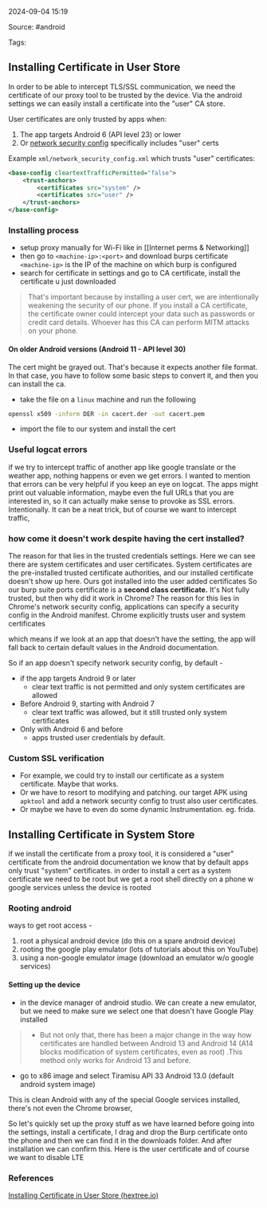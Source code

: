 
2024-09-04 15:19

Source: #android 

Tags: 
## Installing Certificate in User Store

In order to be able to intercept TLS/SSL communication, we need the certificate of our proxy tool to be trusted by the device. Via the android settings we can easily install a certificate into the "user" CA store.

User certificates are only trusted by apps when:

1. The app targets Android 6 (API level 23) or lower
2. Or [network security config](https://developer.android.com/privacy-and-security/security-config) specifically includes "user" certs

Example `xml/network_security_config.xml` which trusts "user" certificates:

```xml
<base-config cleartextTrafficPermitted="false">
    <trust-anchors>
        <certificates src="system" />
        <certificates src="user" />
    </trust-anchors>
</base-config>
```
### Installing process

- setup proxy manually for Wi-Fi like in [[Internet perms & Networking]] 
- then go to `<machine-ip>:<port>` and download burps certificate `<machine-ip>` is the IP of the machine on which burp is configured
- search for certificate in settings and go to CA certificate, install the certificate u just downloaded 

> That's important because by installing a user cert, we are intentionally weakening the security of our phone. If you install a CA certificate, the certificate owner could intercept your data such as passwords or credit card details. Whoever has this CA can perform MITM attacks on your phone. 
#### On older Android versions (Android 11 - API level 30)  

The cert might be grayed out. That's because it expects another file format. In that case, you have to follow some basic steps to convert it, and then you can install the ca.
- take the file on a `linux` machine and run the following 
```bash
openssl x509 -inform DER -in cacert.der -out cacert.pem
```
- import the file to our system and install the cert 

### Useful logcat errors

if we try to intercept traffic of another app like google translate or the weather app, nothing happens or even we get errors. I wanted to mention that errors can be very helpful if you keep an eye on logcat. The apps might print out valuable information, maybe even the full URLs that you are interested in, so it can actually make sense to provoke as SSL errors. Intentionally. It can be a neat trick, but of course we want to intercept traffic,
### how come it doesn't work despite having the cert installed?

The reason for that lies in the trusted credentials settings. Here we can see there are system certificates and user certificates. System certificates are the pre-installed trusted certificate authorities, and our installed certificate doesn't show up here. Ours got installed into the user added certificates 
So our burp suite ports certificate is a **second class certificate.** It's Not fully trusted, but then why did it work in Chrome?
The reason for this lies in Chrome's network security config, applications can specify a security config in the Android manifest. Chrome explicitly trusts user and system certificates 

which means if we look at an app that doesn't have the setting, the app will fall back to certain default values in the Android documentation.

So if an app doesn't specify network security config, by default - 
- if the app targets Android 9 or later 
	- clear text traffic is not permitted and only system certificates are allowed
- Before Android 9, starting with Android 7
	- clear text traffic was allowed, but it still trusted only system certificates 
- Only with Android 6 and before 
	- apps trusted user credentials by default. 

### Custom SSL verification 

- For example, we could try to install our certificate as a system certificate. Maybe that works.
- Or we have to resort to modifying and patching. our target APK using `apktool` and add a network security config to trust also user certificates.
-  Or maybe we have to even do some dynamic Instrumentation. eg. frida.

## Installing Certificate in System Store

if we install the certificate from a proxy tool, it is considered a "user" certificate
from the android documentation we know that by default apps only trust "system" certificates.
in order to install a cert as a system certificate we need to be root but we get a root shell directly on a phone w google services unless the device is rooted
### Rooting android 

ways to get root access - 
1. root a physical android device (do this on a spare android device)
2. rooting the google play emulator (lots of tutorials about this on YouTube)
3. using a non-google emulator image (download an emulator w/o google services)
#### Setting up the device

- in the device manager of android studio. We can create a new emulator, but we need to make sure we select one that doesn't have Google Play installed
> - But not only that, there has been a major change in the way how certificates are handled between Android 13 and Android 14 (A14 blocks modification of system certificates, even as root) .This method only works for Android 13 and before.
 
- go to x86 image and select Tiramisu API 33 Android 13.0 (default android system image)

This is clean Android with any of the special Google services installed, there's not even the Chrome browser,

So let's quickly set up the proxy stuff as we have learned before going into the settings, install a certificate, I drag and drop the Burp certificate onto the phone and then we can find it in the downloads folder. And after installation we can confirm this. Here is the user certificate and of course we want to disable LTE

### References
[Installing Certificate in User Store (hextree.io)](https://app.hextree.io/courses/network-interception/ssl-interception/installing-certificate-in-user-store)